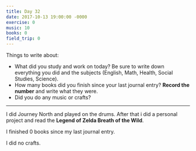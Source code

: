```yaml
---
title: Day 32
date: 2017-10-13 19:00:00 -0000
exercise: 0
music: 10
books: 0
field_trip: 0
---
```

Things to write about:

* What did you study and work on today? Be sure to write down everything you did and the subjects (English, Math, Health, Social Studies, Science).
* How many books did you finish since your last journal entry? **Record the number** and write what they were.
* Did you do any music or crafts?

***

I did Journey North and played on the drums. After that i did a personal project and read the **Legend of Zelda Breath of the Wild**.

I finished 0 books since my last journal entry.

I did no crafts.
